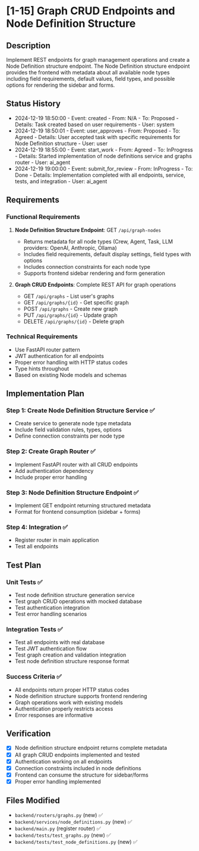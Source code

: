 # [1-15] Graph CRUD Endpoints and Node Definition Structure

## Description
Implement REST endpoints for graph management operations and create a Node Definition structure endpoint. The Node Definition structure endpoint provides the frontend with metadata about all available node types including field requirements, default values, field types, and possible options for rendering the sidebar and forms.

## Status History
- 2024-12-19 18:50:00 - Event: created - From: N/A - To: Proposed - Details: Task created based on user requirements - User: system
- 2024-12-19 18:50:01 - Event: user_approves - From: Proposed - To: Agreed - Details: User accepted task with specific requirements for Node Definition structure - User: user
- 2024-12-19 18:55:00 - Event: start_work - From: Agreed - To: InProgress - Details: Started implementation of node definitions service and graphs router - User: ai_agent
- 2024-12-19 19:00:00 - Event: submit_for_review - From: InProgress - To: Done - Details: Implementation completed with all endpoints, service, tests, and integration - User: ai_agent

## Requirements

### Functional Requirements
1. **Node Definition Structure Endpoint**: GET `/api/graph-nodes`
   - Returns metadata for all node types (Crew, Agent, Task, LLM providers: OpenAI, Anthropic, Ollama)
   - Includes field requirements, default display settings, field types with options
   - Includes connection constraints for each node type
   - Supports frontend sidebar rendering and form generation

2. **Graph CRUD Endpoints**: Complete REST API for graph operations
   - GET `/api/graphs` - List user's graphs
   - GET `/api/graphs/{id}` - Get specific graph
   - POST `/api/graphs` - Create new graph
   - PUT `/api/graphs/{id}` - Update graph
   - DELETE `/api/graphs/{id}` - Delete graph

### Technical Requirements
- Use FastAPI router pattern
- JWT authentication for all endpoints
- Proper error handling with HTTP status codes
- Type hints throughout
- Based on existing Node models and schemas

## Implementation Plan

### Step 1: Create Node Definition Structure Service ✅
- Create service to generate node type metadata
- Include field validation rules, types, options
- Define connection constraints per node type

### Step 2: Create Graph Router ✅
- Implement FastAPI router with all CRUD endpoints
- Add authentication dependency
- Include proper error handling

### Step 3: Node Definition Structure Endpoint ✅
- Implement GET endpoint returning structured metadata
- Format for frontend consumption (sidebar + forms)

### Step 4: Integration ✅
- Register router in main application
- Test all endpoints

## Test Plan

### Unit Tests ✅
- Test node definition structure generation service
- Test graph CRUD operations with mocked database
- Test authentication integration
- Test error handling scenarios

### Integration Tests ✅
- Test all endpoints with real database
- Test JWT authentication flow
- Test graph creation and validation integration
- Test node definition structure response format

### Success Criteria ✅
- All endpoints return proper HTTP status codes
- Node definition structure supports frontend rendering
- Graph operations work with existing models
- Authentication properly restricts access
- Error responses are informative

## Verification
- [x] Node definition structure endpoint returns complete metadata
- [x] All graph CRUD endpoints implemented and tested
- [x] Authentication working on all endpoints
- [x] Connection constraints included in node definitions
- [x] Frontend can consume the structure for sidebar/forms
- [x] Proper error handling implemented

## Files Modified
- `backend/routers/graphs.py` (new) ✅
- `backend/services/node_definitions.py` (new) ✅
- `backend/main.py` (register router) ✅
- `backend/tests/test_graphs.py` (new) ✅
- `backend/tests/test_node_definitions.py` (new) ✅ 